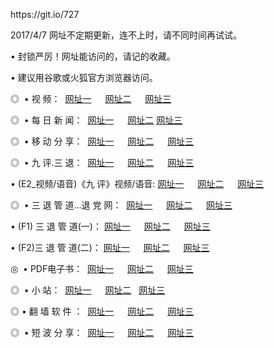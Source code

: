 <p>https://git.io/727 <p>2017/4/7 网址不定期更新，连不上时，请不同时间再试试。
<p>• 封锁严厉！网址能访问的，请记的收藏。
<p>• 建议用谷歌或火狐官方浏览器访问。
<p>◎   • 视 频： 
<a href="http://g.zgrco.com/tv/" target="_blank">网址一</a> 　 
<a href="http://g.zgrco.com/9018.html" target="_blank">网址二</a> 　 
<a href="http://g.zgrco.com/9449.html" target="_blank">网址三</a></p>
<p>◎   •  每 日 新 闻：  
<a href="http://g.zgrco.com/day/" target="_blank">网址一</a> 　 
<a href="http://g.zgrco.com/day/" target="_blank">网址二</a>
<a href="http://g.zgrco.com/day/" target="_blank">网址三</a></p>
<p>◎   •  移 动 分 享：  
<a href="http://g.zgrco.com/s/" target="_blank">网址一</a> 　 
<a href="http://g.zgrco.com/s/" target="_blank">网址二</a> 　 
<a href="http://g.zgrco.com/s/" target="_blank">网址三</a></p>
<p>◎   • 九 评.三 退：  
<a href="http://g.zgrco.com/tt/" target="_blank">网址一</a> 　 
<a href="http://g.zgrco.com/v2/" target="_blank">网址二</a> 　 
<a href="http://g.zgrco.com/t/" target="_blank">网址三</a> 　</p>
<p>  • (E2_视频/语音)《九 评》视频/语音: 
<a href="http://g.zgrco.com/7738.html" target="_blank">网址一</a> 　 
<a href="http://g.zgrco.com/7614.html" target="_blank">网址二</a> 　 
<a href="http://g.zgrco.com/7633.html" target="_blank">网址三</a></p>
<p>◎   • 三 退 管 道...退 党 网：  
<a href="http://g.zgrco.com/go/8/" target="_blank">网址一</a> 　 
<a href="http://g.zgrco.com/go/8/" target="_blank">网址二</a> 　 
<a href="http://g.zgrco.com/go/8/" target="_blank">网址三</a></p>
<p>  • (F1) 三 退 管 道(一)： 
<a href="http://g.zgrco.com/dd/" target="_blank">网址一</a> 　 
<a href="http://g.zgrco.com/dd/" target="_blank">网址二</a> 　 
<a href="http://g.zgrco.com/dd/" target="_blank">网址三</a></p>
<p>  • (F2)三 退 管 道(二)： 
<a href="http://g.zgrco.com/d/" target="_blank">网址一</a> 　 
<a href="http://g.zgrco.com/d/" target="_blank">网址二</a> 　 
<a href="http://g.zgrco.com/d/" target="_blank">网址三</a></p>
<p>◎   • PDF电子书：  
<a href="http://g.zgrco.com/p/" target="_blank">网址一</a> 　 
<a href="http://g.zgrco.com/p/" target="_blank">网址二</a> 　 
<a href="http://g.zgrco.com/p/" target="_blank">网址三</a></p>
<p>◎ </span>  •  小 站：  
<a href="http://g.zgrco.com/" target="_blank">网址一</a> 　 
<a href="http://g.zgrco.com/" target="_blank">网址二</a>   
<a href="http://g.zgrco.com/" target="_blank">网址三</a></p>
<p>◎  • 翻 墙 软 件 ：  
<a href="http://g.zgrco.com/ff/" target="_blank">网址一</a> 　 
<a href="http://g.zgrco.com/ff/" target="_blank">网址二</a> 　 
<a href="http://g.zgrco.com/ff/" target="_blank">网址三</a></p>
<p>◎   •  短 波 分 享：  
<a href="http://g.zgrco.com/h/" target="_blank">网址一</a> 　 
<a href="http://g.zgrco.com/h/" target="_blank">网址二</a> 　 
<a href="http://g.zgrco.com/h/" target="_blank">网址三</a></p>
